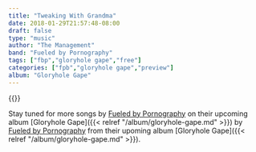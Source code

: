 ```yaml
---
title: "Tweaking With Grandma"
date: 2018-01-29T21:57:48-08:00
draft: false
type: "music"
author: "The Management"
band: "Fueled by Pornography"
tags: ["fbp","gloryhole gape","free"]
categories: ["fpb","gloryhole gape","preview"]
album: "Gloryhole Gape"
---
```


{{<audio2
    author="Fueled by Pornography"
    title="Tweaking with Grandma"
    id="twg"
    img="/images/TwG-SingleConcept-Web.jpg"
    srcmp3="/audio/fueled-by-pornography/tweaking-with-grandma.mp3"
    srcogg="/audio/fueled-by-pornography/tweaking-with-grandma.ogg"
    >}}
    

Stay tuned for more songs by [Fueled by Pornography](/band/fueled-by-pornography/) on their
upcoming album [Gloryhole Gape]({{< relref "/album/gloryhole-gape.md" >}}) by
[Fueled by Pornography](/band/fueled-by-pornography/) from their upoming album
[Gloryhole Gape]({{< relref "/album/gloryhole-gape.md" >}}).
